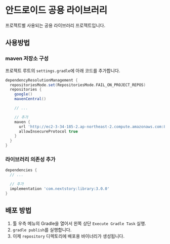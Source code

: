 # 안드로이드 공용 라이브러리

프로젝트별 사용되는 공용 라이브러리 프로젝트입니다.

## 사용방법

### maven 저장소 구성

프로젝트 루트의 `settings.gradle`에 아래 코드를 추가합니다.

```gradle
dependencyResolutionManagement {
  repositoriesMode.set(RepositoriesMode.FAIL_ON_PROJECT_REPOS)
  repositories {
    google()
    mavenCentral()

    // ...

    // 추가
    maven {
      url 'http://ec2-3-34-185-2.ap-northeast-2.compute.amazonaws.com:8889/troy/LibraryAndroid/-/raw/main/repository'
      allowInsecureProtocol true
    }
  }
}
```

### 라이브러리 의존성 추가

```gradle
dependencies {
  // ...

  // 추가
  implementation 'com.nextstory:library:3.0.0'
}
```

## 배포 방법

1. 툴 우측 메뉴의 Gradle을 열어서 왼쪽 상단 `Execute Gradle Task` 실행.
2. `gradle publish`를 실행합니다.
3. 이제 `repository` 디렉토리에 배포용 바이너리가 생성됩니다.
